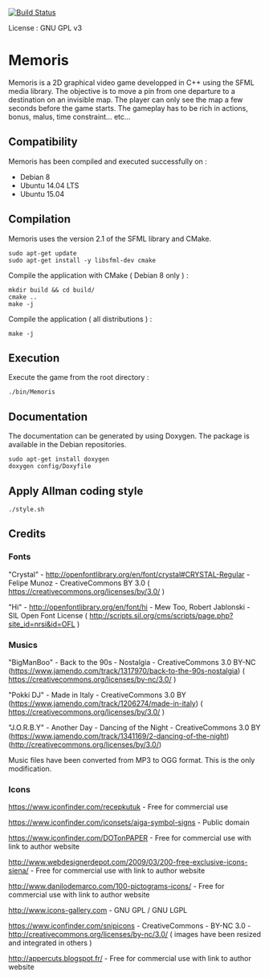 [![Build Status](https://travis-ci.org/jean553/Memoris.svg?branch=master)](https://travis-ci.org/jean553/Memoris)

License : GNU GPL v3

# Memoris
Memoris is a 2D graphical video game developped in C++ using the SFML media library. 
The objective is to move a pin from one departure to a destination on an invisible map. The player can only see the map a few seconds before the game starts. 
The gameplay has to be rich in actions, bonus, malus, time constraint... etc...

## Compatibility

Memoris has been compiled and executed successfully on :
- Debian 8
- Ubuntu 14.04 LTS
- Ubuntu 15.04

## Compilation

Memoris uses the version 2.1 of the SFML library and CMake.

```
sudo apt-get update
sudo apt-get install -y libsfml-dev cmake
```

Compile the application with CMake ( Debian 8 only ) :

```
mkdir build && cd build/
cmake ..
make -j
```

Compile the application ( all distributions ) :

```
make -j
```

## Execution

Execute the game from the root directory :

```
./bin/Memoris
```

## Documentation

The documentation can be generated by using Doxygen. The package is available in the Debian repositories.

```
sudo apt-get install doxygen
doxygen config/Doxyfile
```

## Apply Allman coding style

```
./style.sh
```

## Credits

### Fonts

"Crystal" - http://openfontlibrary.org/en/font/crystal#CRYSTAL-Regular - Felipe Munoz - CreativeCommons BY 3.0 ( https://creativecommons.org/licenses/by/3.0/ )

"Hi" - http://openfontlibrary.org/en/font/hi - Mew Too, Robert Jablonski - SIL Open Font License ( http://scripts.sil.org/cms/scripts/page.php?site_id=nrsi&id=OFL )

### Musics

"BigManBoo" - Back to the 90s - Nostalgia - CreativeCommons 3.0 BY-NC (https://www.jamendo.com/track/1317970/back-to-the-90s-nostalgia) ( https://creativecommons.org/licenses/by-nc/3.0/ )

"Pokki DJ" - Made in Italy - CreativeCommons 3.0 BY (https://www.jamendo.com/track/1206274/made-in-italy) ( https://creativecommons.org/licenses/by/3.0/ )

"J.O.R.B.Y" - Another Day - Dancing of the Night - CreativeCommons 3.0 BY (https://www.jamendo.com/track/1341169/2-dancing-of-the-night) (http://creativecommons.org/licenses/by/3.0/)

Music files have been converted from MP3 to OGG format. This is the only modification.

### Icons

https://www.iconfinder.com/recepkutuk - Free for commercial use

https://www.iconfinder.com/iconsets/aiga-symbol-signs - Public domain

https://www.iconfinder.com/DOTonPAPER - Free for commercial use with link to author website

http://www.webdesignerdepot.com/2009/03/200-free-exclusive-icons-siena/ - Free for commercial use with link to author website

http://www.danilodemarco.com/100-pictograms-icons/ - Free for commercial use with link to author website

http://www.icons-gallery.com - GNU GPL / GNU LGPL

https://www.iconfinder.com/snipicons - CreativeCommons - BY-NC 3.0 - http://creativecommons.org/licenses/by-nc/3.0/ ( images have been resized and integrated in others )

http://appercuts.blogspot.fr/ - Free for commercial use with link to author website
